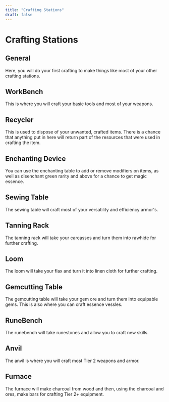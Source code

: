```yaml
---
title: "Crafting Stations"
draft: false
---
```

# Crafting Stations

## General

Here, you will do your first crafting to make things like most of your other crafting stations.

## WorkBench

This is where you will craft your basic tools and most of your weapons.

## Recycler

This is used to dispose of your unwanted, crafted items. There is a chance that anything put in here will return part of the resources that were used in crafting the item.

## Enchanting Device

You can use the enchanting table to add or remove modifiers on items, as well as disenchant green rarity and above for a chance to get magic essence.

## Sewing Table

The sewing table will craft most of your versatility and efficiency armor's.

## Tanning Rack

The tanning rack will take your carcasses and turn them into rawhide for further crafting.

## Loom

The loom will take your flax and turn it into linen cloth for further crafting.

## Gemcutting Table

The gemcutting table will take your gem ore and turn them into equipable gems. This is also where you can craft essence vessles.

## RuneBench

The runebench will take runestones and allow you to craft new skills.

## Anvil

The anvil is where you will craft most Tier 2 weapons and armor.

## Furnace

The furnace will make charcoal from wood and then, using the charcoal and ores, make bars for crafting Tier 2+ equipment.
